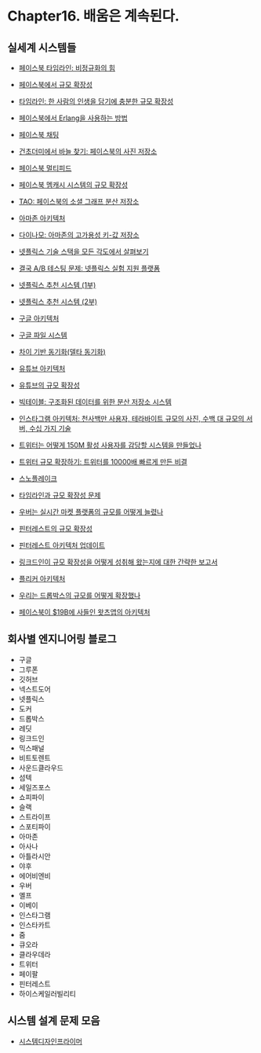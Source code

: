 # Chapter16. 배움은 계속된다.

## 실세계 시스템들

- [페이스북 타임라인: 비정규화의 힘](https://highscalability.com/facebook-timeline-brought-to-you-by-the-power-of-denormaliza/)

- [페이스북에서 규모 확장성](https://www.infoq.com/presentations/Scale-at-Facebook/)

- [타임라인: 한 사람의 인생을 담기에 충분한 규모 확장성](https://www.facebook.com/notes/10158791565662200/)

- [페이스북에서 Erlang을 사용하는 방법](https://www.erlang-factory.com/upload/presentations/31/EugeneLetuchy-ErlangatFacebook.pdf)

- [페이스북 채팅](https://www.facebook.com/notes/10158772733762200/?id=9445547199&index=0)

- [건초더미에서 바늘 찾기: 페이스북의 사진 저장소](https://www.usenix.org/legacy/event/osdi10/tech/full_papers/Beaver.pdf)

- [페이스북 멀티피드](https://engineering.fb.com/2015/03/10/production-engineering/serving-facebook-multifeed-efficiency-performance-gains-through-redesign/)

- [페이스북 멤캐시 시스템의 규모 확장성](https://www.cs.bu.edu/~jappavoo/jappavoo.github.com/451/papers/memcache-fb.pdf)

- [TAO: 페이스북의 소셜 그래프 분산 저장소](https://cs.uwaterloo.ca/~brecht/courses/854-Emerging-2014/readings/data-store/tao-facebook-distributed-datastore-atc-2013.pdf)

- [아마존 아키텍처](https://highscalability.com/amazon-architecture/)

- [다이나모: 아마존의 고가용성 키-값 저장소](https://www.read.seas.harvard.edu/~kohler/class/cs239-w08/decandia07dynamo.pdf)

- [넷플릭스 기술 스택을 모든 각도에서 살펴보기](https://highscalability.com/a-360-degree-view-of-the-entire-netflix-stack/)

- [결국 A/B 테스팅 문제: 넷플릭스 실험 지원 플랫폼](https://netflixtechblog.com/its-all-a-bout-testing-the-netflix-experimentation-platform-4e1ca458c15)

- [넷플릭스 추천 시스템 (1부)](https://netflixtechblog.com/netflix-recommendations-beyond-the-5-stars-part-1-55838468f429)

- [넷플릭스 추천 시스템 (2부)](https://netflixtechblog.com/netflix-recommendations-beyond-the-5-stars-part-2-d9b96aa399f5)

- [구글 아키텍처](https://highscalability.com/google-architecture/)

- [구글 파일 시스템](https://static.googleusercontent.com/media/research.google.com/zh-CN/us/archive/gfs-sosp2003.pdf)

- [차이 기반 동기화(델타 동기화)](https://neil.fraser.name/writing/sync/)

- [유튜브 아키텍처](https://highscalability.com/youtube-architecture/)

- [유튜브의 규모 확장성](https://www.youtube.com/watch?v=w5WVu624fY8)

- [빅테이블: 구조화된 데이터를 위한 분산 저장소 시스템](https://static.googleusercontent.com/media/research.google.com/en//archive/bigtable-osdi06.pdf)

- [인스타그램 아키텍처: 천사백만 사용자, 테라바이트 규모의 사진, 수백 대 규모의 서버, 수십 가지 기술](https://highscalability.com/instagram-architecture-14-million-users-terabytes-of-photos/)

- [트위터는 어떻게 150M 활성 사용자를 감당할 시스템을 만들었나](https://highscalability.com/the-architecture-twitter-uses-to-deal-with-150m-active-users/)

- [트위터 규모 확장하기: 트위터를 10000배 빠르게 만든 비결](https://highscalability.com/scaling-twitter-making-twitter-10000-percent-faster/)

- [스노플레이크](https://blog.twitter.com/engineering/en_us/a/2010/announcing-snowflake)

- [타임라인과 규모 확장성 문제](https://www.infoq.com/presentations/Twitter-Timeline-Scalability/)

- [우버는 실시간 마켓 플랫폼의 규모를 어떻게 늘렸나](https://highscalability.com/how-uber-scales-their-real-time-market-platform/)

- [핀터레스트의 규모 확장성](https://highscalability.com/scaling-pinterest-from-0-to-10s-of-billions-of-page-views-a/)

- [핀터레스트 아키텍처 업데이트](https://highscalability.com/pinterest-architecture-update-18-million-visitors-10x-growth/)

- [링크드인이 규모 확장성을 어떻게 성취해 왔는지에 대한 간략한 보고서](https://engineering.linkedin.com/architecture/brief-history-scaling-linkedin)

- [플리커 아키텍처](https://highscalability.com/flickr-architecture/)

- [우리는 드롭박스의 규모를 어떻게 확장했나](https://www.youtube.com/watch?v=PE4gwstWhmc)

- [페이스북이 $19B에 사들인 왓츠앱의 아키텍처](https://highscalability.com/the-whatsapp-architecture-facebook-bought-for-19-billion/)

## 회사별 엔지니어링 블로그

- 구글
- 그루폰
- 깃허브
- 넥스트도어
- 넷플릭스
- 도커
- 드롭박스
- 레딧
- 링크드인
- 믹스패널
- 비트토렌트
- 사운드클라우드
- 섬텍
- 세일즈포스
- 쇼피파이
- 슬랙
- 스트라이프
- 스포티파이
- 아마존
- 아사나
- 아틀라시안
- 야후
- 에어비엔비
- 우버
- 옐프
- 이베이
- 인스타그램
- 인스타카트
- 줌
- 큐오라
- 클라우데라
- 트위터
- 페이팔
- 핀터레스트
- 하이스케일러빌리티

## 시스템 설계 문제 모음

- [시스템디자인프라이머](https://github.com/donnemartin/system-design-primer)

